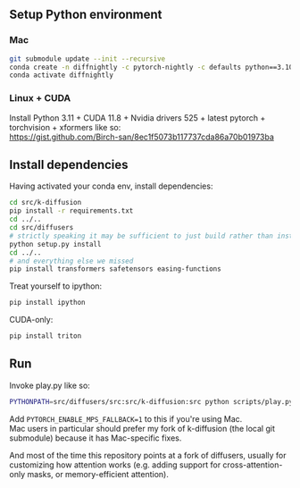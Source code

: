## Setup Python environment

### Mac

```bash
git submodule update --init --recursive
conda create -n diffnightly -c pytorch-nightly -c defaults python==3.10.6 pytorch
conda activate diffnightly
```

### Linux + CUDA

Install Python 3.11 + CUDA 11.8 + Nvidia drivers 525 + latest pytorch + torchvision + xformers like so:  
https://gist.github.com/Birch-san/8ec1f5073b117737cda86a70b01973ba

## Install dependencies

Having activated your conda env, install dependencies:

```bash
cd src/k-diffusion
pip install -r requirements.txt
cd ../..
cd src/diffusers
# strictly speaking it may be sufficient to just build rather than install, since we're gonna PYTHONPATH diffusers anyway
python setup.py install
cd ../..
# and everything else we missed
pip install transformers safetensors easing-functions
```

Treat yourself to ipython:

```bash
pip install ipython
```

CUDA-only:

```bash
pip install triton
```

## Run

Invoke play.py like so:

```bash
PYTHONPATH=src/diffusers/src:src/k-diffusion:src python scripts/play.py
```

Add `PYTORCH_ENABLE_MPS_FALLBACK=1` to this if you're using Mac.  
Mac users in particular should prefer my fork of k-diffusion (the local git submodule) because it has Mac-specific fixes.

And most of the time this repository points at a fork of diffusers, usually for customizing how attention works (e.g. adding support for cross-attention-only masks, or memory-efficient attention).